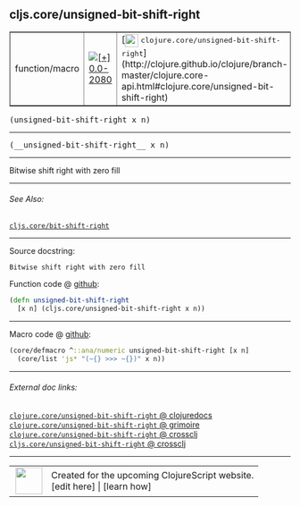 ## cljs.core/unsigned-bit-shift-right



 <table border="1">
<tr>
<td>function/macro</td>
<td><a href="https://github.com/cljsinfo/cljs-api-docs/tree/0.0-2080"><img valign="middle" alt="[+] 0.0-2080" title="Added in 0.0-2080" src="https://img.shields.io/badge/+-0.0--2080-lightgrey.svg"></a> </td>
<td>
[<img height="24px" valign="middle" src="http://i.imgur.com/1GjPKvB.png"> <samp>clojure.core/unsigned-bit-shift-right</samp>](http://clojure.github.io/clojure/branch-master/clojure.core-api.html#clojure.core/unsigned-bit-shift-right)
</td>
</tr>
</table>

<samp>(unsigned-bit-shift-right x n)</samp><br>

---

 <samp>
(__unsigned-bit-shift-right__ x n)<br>
</samp>

---

Bitwise shift right with zero fill



---


###### See Also:

[`cljs.core/bit-shift-right`](../cljs.core/bit-shift-right.md)<br>

---


Source docstring:

```
Bitwise shift right with zero fill
```


Function code @ [github]():

```clj
(defn unsigned-bit-shift-right
  [x n] (cljs.core/unsigned-bit-shift-right x n))
```

<!--
Repo - tag - source tree - lines:

 <pre>

</pre>

-->

---

Macro code @ [github]():

```clj
(core/defmacro ^::ana/numeric unsigned-bit-shift-right [x n]
  (core/list 'js* "(~{} >>> ~{})" x n))
```

<!--
Repo - tag - source tree - lines:

 <pre>

</pre>
-->

---


###### External doc links:

[`clojure.core/unsigned-bit-shift-right` @ clojuredocs](http://clojuredocs.org/clojure.core/unsigned-bit-shift-right)<br>
[`clojure.core/unsigned-bit-shift-right` @ grimoire](http://conj.io/store/v1/org.clojure/clojure/1.7.0-beta3/clj/clojure.core/unsigned-bit-shift-right/)<br>
[`clojure.core/unsigned-bit-shift-right` @ crossclj](http://crossclj.info/fun/clojure.core/unsigned-bit-shift-right.html)<br>
[`cljs.core/unsigned-bit-shift-right` @ crossclj](http://crossclj.info/fun/cljs.core.cljs/unsigned-bit-shift-right.html)<br>

---

 <table>
<tr><td>
<img valign="middle" align="right" width="48px" src="http://i.imgur.com/Hi20huC.png">
</td><td>
Created for the upcoming ClojureScript website.<br>
[edit here] | [learn how]
</td></tr></table>

[edit here]:https://github.com/cljsinfo/cljs-api-docs/blob/master/cljsdoc/cljs.core/unsigned-bit-shift-right.cljsdoc
[learn how]:https://github.com/cljsinfo/cljs-api-docs/wiki/cljsdoc-files

<!--

This information was too distracting to show to readers, but I'll leave it
commented here since it is helpful to:

- pretty-print the data used to generate this document
- and show how to retrieve that data



The API data for this symbol:

```clj
{:description "Bitwise shift right with zero fill",
 :ns "cljs.core",
 :name "unsigned-bit-shift-right",
 :signature ["[x n]"],
 :name-encode "unsigned-bit-shift-right",
 :history [["+" "0.0-2080"]],
 :type "function/macro",
 :clj-equiv {:full-name "clojure.core/unsigned-bit-shift-right",
             :url "http://clojure.github.io/clojure/branch-master/clojure.core-api.html#clojure.core/unsigned-bit-shift-right"},
 :related ["cljs.core/bit-shift-right"],
 :full-name-encode "cljs.core/unsigned-bit-shift-right",
 :source {:code "(defn unsigned-bit-shift-right\n  [x n] (cljs.core/unsigned-bit-shift-right x n))",
          :title "Function code",
          :repo "clojurescript",
          :tag "r1.8.40",
          :filename "src/main/cljs/cljs/core.cljs",
          :lines [2639 2641],
          :url "https://github.com/clojure/clojurescript/blob/r1.8.40/src/main/cljs/cljs/core.cljs#L2639-L2641"},
 :extra-sources [{:code "(core/defmacro ^::ana/numeric unsigned-bit-shift-right [x n]\n  (core/list 'js* \"(~{} >>> ~{})\" x n))",
                  :title "Macro code",
                  :repo "clojurescript",
                  :tag "r1.8.40",
                  :filename "src/main/clojure/cljs/core.cljc",
                  :lines [1125 1126],
                  :url "https://github.com/clojure/clojurescript/blob/r1.8.40/src/main/clojure/cljs/core.cljc#L1125-L1126"}],
 :usage ["(unsigned-bit-shift-right x n)"],
 :full-name "cljs.core/unsigned-bit-shift-right",
 :docstring "Bitwise shift right with zero fill",
 :cljsdoc-url "https://github.com/cljsinfo/cljs-api-docs/blob/master/cljsdoc/cljs.core/unsigned-bit-shift-right.cljsdoc"}

```

Retrieve the API data for this symbol:

```clj
;; from Clojure REPL
(require '[clojure.edn :as edn])
(-> (slurp "https://raw.githubusercontent.com/cljsinfo/cljs-api-docs/catalog/cljs-api.edn")
    (edn/read-string)
    (get-in [:symbols "cljs.core/unsigned-bit-shift-right"]))
```

-->
